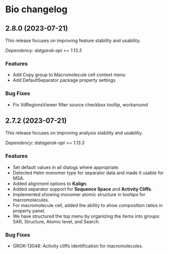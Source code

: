 # Bio changelog

## 2.8.0 (2023-07-21)

This release focuses on improving feature stability and usability.

*Dependency: datgarok-api >= 1.13.3*

### Features

* Add Copy group to Macromolecule cell context menu
* Add DefaultSeparator package property settings

### Bug Fixes

* Fix VdRegionsViewer filter source checkbox tooltip, workaround

## 2.7.2 (2023-07-21)

This release focuses on improving analysis stability and usability.

*Dependency: datagarok-api >= 1.13.3*

### Features

* Set default values in all dialogs where appropriate.
* Detected Helm monomer type for separator data and made it usable for MSA.
* Added alignment options to **Kalign**.
* Added separator support for **Sequence Space** and **Activity Cliffs**.
* Implemented showing monomer atomic structure in tooltips for macromolecules.
* For macromolecule cell, added the ability to show composition ratios in property panel.
* We have structured the top menu by organizing the items into groups: SAR, Structure, Atomic level, and Search. 

### Bug Fixes

* GROK-13048: Activity cliffs identification for macromolecules.
